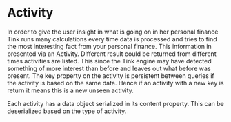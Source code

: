 # Activity

In order to give the user insight in what is going on in her personal finance Tink runs many calculations every time data is processed and tries to find the most interesting fact from your personal finance. This information in presented via an Activity. Different result could be returned from different times activities are listed. This since the Tink engine may have detected something of more interest than before and leaves out what before was present. The key property on the activity is persistent between queries if the activity is based on the same data. Hence if an activity with a new key is return it means this is a new unseen activity.

Each activity has a data object serialized in its content property. This can be deserialized based on the type of activity.
